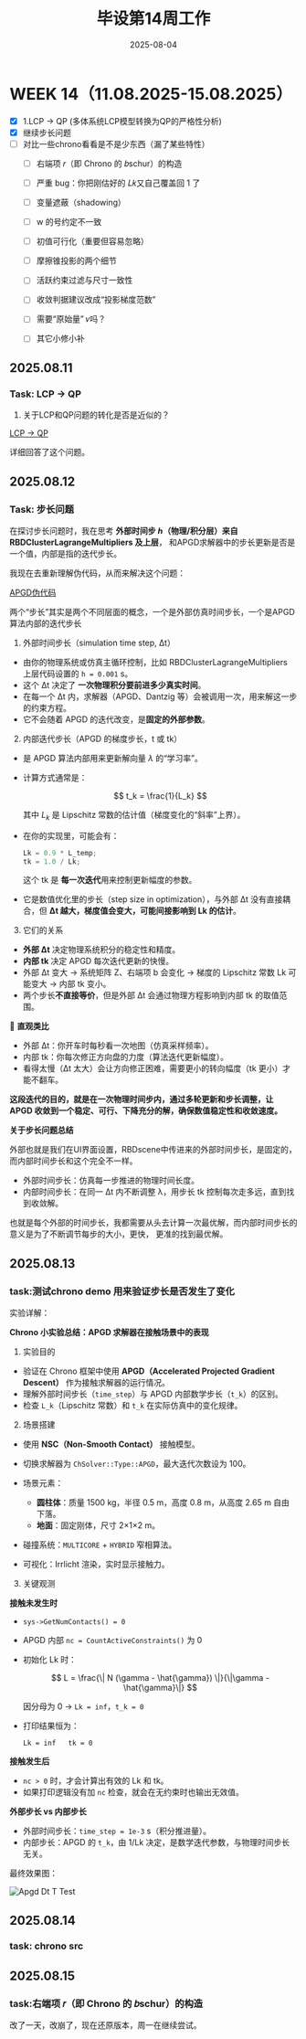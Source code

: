 ﻿---
title: 毕设第14周工作
date: 2025-08-04
layout: note
excerpt: APGD查漏补缺。:)
---

# WEEK 14（11.08.2025-15.08.2025）

- [x] 1.LCP → QP (多体系统LCP模型转换为QP的严格性分析)
- [x] 继续步长问题
- [ ] 对比一些chrono看看是不是少东西（漏了某些特性）
  - [ ] 右端项 𝑟（即 Chrono 的 𝑏schur）的构造
  - [ ] 严重 bug：你把刚估好的 𝐿𝑘又自己覆盖回 1 了
  - [ ] 变量遮蔽（shadowing）
  - [ ] w 的号约定不一致
  - [ ] 初值可行化（重要但容易忽略）
  - [ ] 摩擦锥投影的两个细节
  - [ ] 活跃约束过滤与尺寸一致性
  - [ ] 收敛判据建议改成“投影梯度范数”
  - [ ] 需要“原始量” 𝑣吗？
  - [ ] 其它小修小补



## 2025.08.11

### Task: LCP -> QP

1. 关于LCP和QP问题的转化是否是近似的？

[LCP -> QP](../论文草稿/LCPQP.md)

详细回答了这个问题。


## 2025.08.12

### Task: 步长问题

在探讨步长问题时，我在思考 **外部时间步 ℎ（物理/积分层）来自RBDClusterLagrangeMultipliers 及上层**，
和APGD求解器中的步长更新是否是一个值，内部是指的迭代步长。

我现在去重新理解伪代码，从而来解决这个问题：

[APGD伪代码](../论文草稿/APGD.md#伪代码)


两个“步长”其实是两个不同层面的概念，一个是外部仿真时间步长，一个是APGD 算法内部的迭代步长


1. 外部时间步长（simulation time step, Δt）

* 由你的物理系统或仿真主循环控制，比如 RBDClusterLagrangeMultipliers 上层代码设置的 `h = 0.001` s。
* 这个 Δt 决定了 **一次物理积分要前进多少真实时间**。
* 在每一个 Δt 内，求解器（APGD、Dantzig 等）会被调用一次，用来解这一步的约束方程。
* 它不会随着 APGD 的迭代改变，是**固定的外部参数**。


2. 内部迭代步长（APGD 的梯度步长，t 或 tk）

* 是 APGD 算法内部用来更新解向量 $\lambda$ 的“学习率”。

* 计算方式通常是：

  $$
  t_k = \frac{1}{L_k}
  $$

  其中 $L_k$ 是 Lipschitz 常数的估计值（梯度变化的“斜率”上界）。

* 在你的实现里，可能会有：

  ```cpp
  Lk = 0.9 * L_temp;
  tk = 1.0 / Lk;
  ```

  这个 tk 是 **每一次迭代**用来控制更新幅度的参数。

* 它是数值优化里的步长（step size in optimization），与外部 Δt 没有直接耦合，但 **Δt 越大，梯度值会变大，可能间接影响到 Lk 的估计**。


3. 它们的关系

* **外部 Δt** 决定物理系统积分的稳定性和精度。
* **内部 tk** 决定 APGD 每次迭代更新的快慢。
* 外部 Δt 变大 → 系统矩阵 Z、右端项 b 会变化 → 梯度的 Lipschitz 常数 Lk 可能变大 → 内部 tk 变小。
* 两个步长**不直接等价**，但是外部 Δt 会通过物理方程影响到内部 tk 的取值范围。


📌 **直观类比**

* 外部 Δt：你开车时每秒看一次地图（仿真采样频率）。
* 内部 tk：你每次修正方向盘的力度（算法迭代更新幅度）。
* 看得太慢（Δt 太大）会让方向修正困难，需要更小的转向幅度（tk 更小）才能不翻车。


**这段迭代的目的，就是在一次物理时间步内，通过多轮更新和步长调整，让 APGD 收敛到一个稳定、可行、下降充分的解，确保数值稳定性和收敛速度。**



**关于步长问题总结**

外部也就是我们在UI界面设置，RBDscene中传进来的外部时间步长，是固定的，而内部时间步长和这个完全不一样。

 - 外部时间步长：仿真每一步推进的物理时间长度。
 - 内部时间步长：在同一 Δt 内不断调整 λ，用步长 tk 控制每次走多远，直到找到收敛解。

也就是每个外部的时间步长，我都需要从头去计算一次最优解，而内部时间步长的意义是为了不断调节每步的大小，更快，
更准的找到最优解。



## 2025.08.13

### task:测试chrono demo 用来验证步长是否发生了变化



实验详解：

 **Chrono 小实验总结：APGD 求解器在接触场景中的表现**

 1. 实验目的

* 验证在 Chrono 框架中使用 **APGD（Accelerated Projected Gradient Descent）** 作为接触求解器的运行情况。
* 理解外部时间步长（`time_step`）与 APGD 内部数学步长（`t_k`）的区别。
* 检查 `L_k`（Lipschitz 常数）和 `t_k` 在实际仿真中的变化规律。

 2. 场景搭建

* 使用 **NSC（Non-Smooth Contact）** 接触模型。
* 切换求解器为 `ChSolver::Type::APGD`，最大迭代次数设为 100。
* 场景元素：

  * **圆柱体**：质量 1500 kg，半径 0.5 m，高度 0.8 m，从高度 2.65 m 自由下落。
  * **地面**：固定刚体，尺寸 2×1×2 m。
* 碰撞系统：`MULTICORE` + `HYBRID` 窄相算法。
* 可视化：Irrlicht 渲染，实时显示接触力。

 3. 关键观测

 **接触未发生时**

   * `sys->GetNumContacts() = 0`
   * APGD 内部 `nc = CountActiveConstraints()` 为 0
   * 初始化 Lk 时：

     $$
     L = \frac{\| N (\gamma - \hat{\gamma}) \|}{\|\gamma - \hat{\gamma}\|} 
     $$

     因分母为 0 → `Lk = inf`，`t_k = 0`
   * 打印结果恒为：

     ```
     Lk = inf   tk = 0
     ```

 **接触发生后**

   * `nc > 0` 时，才会计算出有效的 Lk 和 tk。
   * 如果打印逻辑没有加 `nc` 检查，就会在无约束时也输出无效值。

 **外部步长 vs 内部步长**

   * 外部时间步长：`time_step = 1e-3` s（积分推进量）。
   * 内部步长：APGD 的 `t_k`，由 1/Lk 决定，是数学迭代参数，与物理时间步长无关。



最终效果图：

![Apgd Dt T Test](../MA_weeklyplan_image/apgd_dt_t_test.png)


## 2025.08.14

### task: chrono src


## 2025.08.15

### task:右端项 𝑟（即 Chrono 的 𝑏schur）的构造

改了一天，改崩了，现在还原版本，周一在继续尝试。

